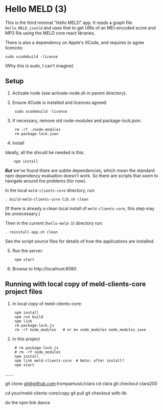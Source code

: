 # Hello MELD (3)

This is the third minimal "Hello MELD" app.  It reads a graph file  `Hello_MELD.jsonld` and uses that to get URIs of an MEI-encoded score and MP3 file using the MELD core react libraries.

There is also a dependency on Apple's XCode, and requires to agree licences:

    sudo xcodebuild -license

(Why this is sudo, I can't imagine)


## Setup

1. Activate node (see activate-node.sh in parent directory).

2. Ensure XCode is installed and licences agreed:

        sudo xcodebuild -license

3. If necessary, remove old node-modules and package-lock.json:

        rm -rf ./node-modules
        rm package-lock.json

4. Install

Ideally, all the should be needed is this:

        npm install

***But*** we've found there are subtle dependencies, which mean the standard npm dependency evaluation doesn't work.  So there are scripts that *seem* to navigate around the problems (for now).

In the local `meld-clients-core` directory, run:

    . build-meld-clients-core-lib.sh clean

(If there is already a clean local install of `meld-clients-core`, this step may be unnecessary.)

Then in the current (`hello-meld-3`) directory run:

    . reinstall-app.sh clean

See the script source files for details of how the applications are installed.


5. Run the server:

        npm start

6. Browse to http://localhost:8080


## Running with local copy of meld-clients-core project files

1. In local copy of meld-clients-core:

        npm install
        npm run build
        npm link
        rm package-lock.js
        rm -rf node_modules   # or mv node_modules node_modules_save

2. In this project

        # rm package-lock.js
        # rm -rf node_modules
        npm install
        npm link meld-clients-core  # Note: after install?
        npm start



.......


git clone git@github.com:trompamusic/clara
cd clara
git checkout clara200

cd your/meld-clients-core/copy
git pull
git checkout with-lib

do the npm link dance



